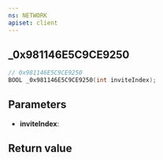 ```yaml
---
ns: NETWORK
apiset: client
---
```

## _0x981146E5C9CE9250

```c
// 0x981146E5C9CE9250
BOOL _0x981146E5C9CE9250(int inviteIndex);
```


## Parameters
* **inviteIndex**:

## Return value

